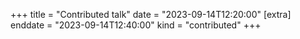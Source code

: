 +++
title = "Contributed talk"
date = "2023-09-14T12:20:00"
[extra]
enddate = "2023-09-14T12:40:00"
kind = "contributed"
+++

